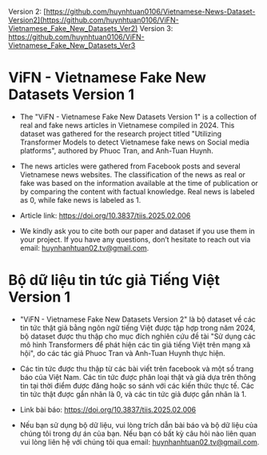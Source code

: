 Version 2: [https://github.com/huynhtuan0106/Vietnamese-News-Dataset-Version2](https://github.com/huynhtuan0106/ViFN-Vietnamese_Fake_New_Datasets_Ver2)
Version 3: [https://github.com/huynhtuan0106/ViFN-Vietnamese_Fake_New_Datasets_Ver3 ](https://github.com/huynhtuan0106/ViFN-Vietnamese_Fake_New_Datasets_Ver3)

# ViFN - Vietnamese Fake New Datasets Version 1

- The "ViFN - Vietnamese Fake New Datasets Version 1" is a collection of real and fake news articles in Vietnamese compiled in 2024. This dataset was gathered for the research project titled "Utilizing Transformer Models to detect Vietnamese fake news on Social media platforms", authored by Phuoc Tran, and Anh-Tuan Huynh.

- The news articles were gathered from Facebook posts and several Vietnamese news websites. The classification of the news as real or fake was based on the information available at the time of publication or by comparing the content with factual knowledge. Real news is labeled as 0, while fake news is labeled as 1.

- Article link: https://doi.org/10.3837/tiis.2025.02.006

- We kindly ask you to cite both our paper and dataset if you use them in your project. If you have any questions, don’t hesitate to reach out via email: huynhanhtuan02.tv@gmail.com.


# Bộ dữ liệu tin tức giả Tiếng Việt Version 1
- "ViFN - Vietnamese Fake New Datasets Version 2" là bộ dataset về các tin tức thật giả bằng ngôn ngữ tiếng Việt được tập hợp trong năm 2024, bộ dataset được thu thập cho mục đích nghiên cứu đề tài "Sử dụng các mô hình Transformers để phát hiện các tin giả tiếng Việt trên mạng xã hội", do các tác giả Phuoc Tran và Anh-Tuan Huynh thực hiện.

- Các tin tức được thu thập từ các bài viết trên facebook và một số trang báo của Việt Nam. Các tin tức được phân loại thật và giả dựa trên thông tin tại thời điểm được đăng hoặc so sánh với các kiến thức thực tế. Các tin tức thật được gắn nhãn là 0, và các tin tức giả được gắn nhãn là 1.

- Link bài báo: https://doi.org/10.3837/tiis.2025.02.006

- Nếu bạn sử dụng bộ dữ liệu, vui lòng trích dẫn bài báo và bộ dữ liệu của chúng tôi trong dự án của bạn. Nếu bạn có bất kỳ câu hỏi nào liên quan vui lòng liên hệ với chúng tôi qua email: huynhanhtuan02.tv@gmail.com.

